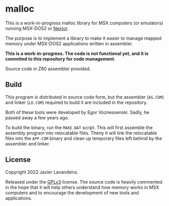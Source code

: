 # malloc

This is a work-in-progress malloc library for MSX computers (or emulators) running MSX-DOS2 or [Nextor](https://github.com/Konamiman/Nextor).

The purpose is to implement a library to make it easier to manage mapped memory under MSX-DOS2 applications written in assembler.

**This is a work-in-progress. The code is not functional yet, and it is commited to this repository for code management.**

Source code in Z80 assembler provided.

## Build

This program is distributed in source code form, but the assembler (`AS.COM`) and linker (`LD.COM`) required to build it are included in the repository.

Both of these tools were developed by Egor Voznessenski. Sadly, he passed away a few years ago.

To build the binary, run the `MAKE.BAT` script. This will first assemble the assembly program into relocatable files. Theny it will link the relocatable files into the `APP.COM` binary and clean up temporary files left behind by the assembler and linker.

## License

Copyright 2022 Javier Lavandeira.

Released under the [GPLv3](https://www.gnu.org/licenses/gpl-3.0.en.html) license. The source code is heavily commented in the hope that it will help others understand how memory works in MSX computers and to encourage the development of new tools and applications.